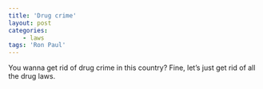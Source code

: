 ```yaml
---
title: 'Drug crime'
layout: post
categories:
    - laws
tags: 'Ron Paul'
---
```


You wanna get rid of drug crime in this country? Fine, let’s just get rid of all the drug laws.